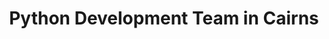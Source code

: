 ---
title: Python Development Team in Cairns
permalink: /landings/locations/cairns/developer/python
technology: Python
location: Cairns
---